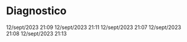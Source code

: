 # Diagnostico
12/sept/2023 21:09
12/sept/2023 21:11
12/sept/2023 21:07
12/sept/2023 21:08
12/sept/2023 21:13

